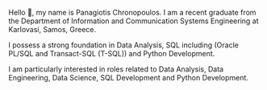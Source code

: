 Hello 👋, my name is Panagiotis Chronopoulos. I am a recent graduate from the Department of Information and
Communication Systems Engineering at Karlovasi, Samos, Greece.

I possess a strong foundation in Data Analysis, SQL including (Oracle PL/SQL and Transact-SQL (T-SQL)) and Python Development.

I am particularly interested in roles related to Data Analysis, Data Engineering, Data Science, SQL Development and
Python Development.

